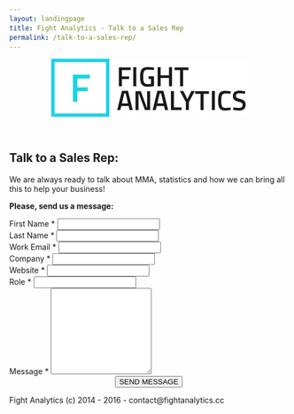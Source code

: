 ```yaml
---
layout: landingpage
title: Fight Analytics - Talk to a Sales Rep
permalink: /talk-to-a-sales-rep/
---
```


<header class="navbar-free-trial">
  <nav class="navbar navbar-landing navbar-inverse">
    <div class="container">
      <div class="navbar-header">
        <a href="/" class="navbar-brand">
                <img alt="Fight Analytics - MMA Stats" src="/images/fight-analytics-logo.png" />
            </a>
      </div>
    </div>
  </nav>
</header>
<article>
  <div class="header-landing">
    <div class="container">
      <div class="inner-text">
        <h1>Talk to a Sales Rep:</h1>
        <p>We are always ready to talk about MMA, statistics and how we can bring all this to help your business!</p>
        <p><strong>Please, send us a message:</strong></p>
      </div>
    </div>
  </div>
  <div class="container">
    <div class="row">
      <div class="core-content">
        <div class="card-md">
          <div class="thumbnail">
            <div class="caption">
              <!-- Begin MailChimp Signup Form -->
              <div id="mc_embed_signup">
                <form id="form-talk-to-a-specialist" name="mc-embedded-subscribe-form">
                  <div id="mc_embed_signup_scroll">
                    <div class="row">
                      <div class="form-group col-md-6">
                        <label for="mce-FNAME">First Name <span class="asterisk">*</span></label>
                        <input type="text" value="" name="FNAME" class="required form-control" required="" id="mce-FNAME" />
                      </div>
                      <div class="form-group col-md-6">
                        <label for="mce-LNAME">Last Name  <span class="asterisk">*</span></label>
                        <input type="text" value="" name="LNAME" class="form-control" required="" id="mce-LNAME" />
                      </div>
                    </div>
                    <div class="row">
                      <div class="form-group col-md-6">
                        <label for="mce-EMAIL">Work Email <span class="asterisk">*</span></label>
                        <input type="email" value="" name="EMAIL" class="form-control email" required="" id="mce-EMAIL" />
                      </div>
                      <div class="form-group col-md-6">
                        <label for="mce-COMPANY">Company <span class="asterisk">*</span></label>
                        <input type="text" value="" name="COMPANY" class="form-control" required="" id="mce-COMPANY" />
                      </div>
                    </div>
                    <div class="row">
                      <div class="form-group col-md-6">
                        <label for="mce-WEBSITE">Website <span class="asterisk">*</span></label>
                        <input type="url" value="" name="WEBSITE" class="form-control url" id="mce-WEBSITE" />
                      </div>
                      <div class="form-group col-md-6">
                        <label for="mce-JOBTITLE">Role <span class="asterisk">*</span></label>
                        <input type="text" value="" name="JOBTITLE" class="form-control" required="" id="mce-JOBTITLE" />
                      </div>
                    </div>
                    <div class="row">
                      <div class="form-group col-md-12">
                        <label for="mce-MESSAGE">Message <span class="asterisk">*</span></label>
                        <textarea name="" id="mce-MESSAGE" rows="10" class="form-control"></textarea>
                      </div>
                    </div>
                    <div id="mce-responses" class="clear">
                      <div class="response" id="mce-error-response" style="display:none"></div>
                      <div class="response" id="mce-success-response" style="display:none"></div>
                    </div>
                    <!-- real people should not fill this in and expect good things - do not remove this or risk form bot signups-->
                    <div style="position: absolute; left: -5000px;" aria-hidden="true"><input type="text" name="b_5cae10e10871b3ddcfd442ba5_d5b23ebcef" tabindex="-1" value="" /></div>
                    <div style="text-align: center;">
                      <div class="clear">
                        <!-- <input type="submit" value="" name="subscribe" id="mc-embedded-subscribe" class="btn btn-primary btn-lg"> -->
                        <button class="btn btn-lg btn-primary" id="button-send">
                                                <span class="titlebutton">SEND MESSAGE</span>
                                                <span class="subtext"></span>
                                            </button>
                      </div>
                    </div>
                  </div>
                </form>
              </div>
              <!--End mc_embed_signup-->
            </div>
          </div>
        </div>
      </div>
      <!-- <div class="core-content col-md-6 free-trial-pull">
            <div class="mockup">
                <div class="mockup-header">
                    <span class="glyphicon glyphicon-menu-hamburger pull-right" aria-hidden="true"></span>
                    <div class="mc-button-group">
                        <div class="mc-button mc-button-order-1"></div>
                        <div class="mc-button mc-button-order-2"></div>
                        <div class="mc-button mc-button-order-3"></div>
                    </div>
                    <div class="f-search-group">
                        <div class="f-search-input"></div>
                    </div>
                </div>
                <div class="mockup-body">
                    <img src="/images/mockup-zero-hora.jpg" alt="Live MMA stats data feed demonstration" />
                </div>
            </div>
            <div class="list-feature">
                <h3 class="feature-title"><i class="fa fa-refresh"></i> Real time monitoring fights</h3>
                <p>Fight Analytics is a suite of products that delivers all UFC up-to-the-minute statistics, utilizing a reliability technology with accurate results streamed directly to your audience.</p>
            </div>
            <div class="row">
                <div class="card-sm col-md-4">
                    <i class="fa fa-line-chart"></i>
                    <h3>10 Stats of Each Fighter</h3>
                </div>
                <div class="card-sm col-md-4">
                    <i class="fa fa-language"></i>
                    <h3>Multi-Language Support</h3>
                </div>
                <div class="card-sm col-md-4">
                    <i class="fa fa-support"></i>
                    <h3>24/7 Support</h3>
                </div>
            </div>
            <div class="list-feature">
                <h3><i class="fa fa-check-circle"></i> Easy installation. Designed for you.</h3>
                <p>Installing Fight Analytics on your website is quite simple: just a single iframe code line and that's it. Also, we customize it for you, using the same colors, suiting for your UI.</p>
            </div>
            <div class="row">
                <blockquote style="margin-top: 20px">
                    <p>“Fight Analytics gives the fans what they want:
                    every punch, every kick, every takedown...
                    they pull know punches!” </p>
                    <footer>
                        <span class="client-img" style="width: 70px; border-radius: 50%; float: left; overflow: hidden; display: block;"><img src="/images/kean-pishna.jpg" style="width: 70px;" /></span>
                        <div class="text-cite">
                            <cite>Ken Pishna</cite>
                            <small>editor, mmaweekly.com</small>
                        </div>
                    </footer>
                </blockquote>
            </div>
        </div> -->
    </div>
  </div>
</article>

<div class="footer-landing">
  <p>Fight Analytics (c) 2014 - 2016 - contact@fightanalytics.cc</p>
</div>
</div>
</div>
</article>

